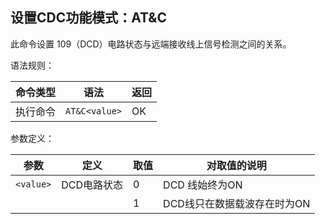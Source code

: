 ## 设置CDC功能模式：AT&C

此命令设置 109（DCD）电路状态与远端接收线上信号检测之间的关系。

语法规则：

| 命令类型 | 语法          | 返回 |
| -------- | ------------- | ---- |
| 执行命令 | `AT&C<value>` | OK   |

 

参数定义：

| 参数      | 定义        | 取值 | 对取值的说明                |
| --------- | ----------- | ---- | --------------------------- |
| `<value>` | DCD电路状态 | 0    | DCD 线始终为ON              |
|           |             | 1    | DCD线只在数据载波存在时为ON |
